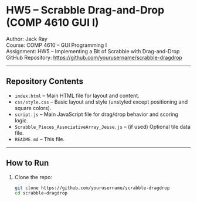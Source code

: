 # HW5 – Scrabble Drag-and-Drop (COMP 4610 GUI I)

Author: Jack Ray  
Course: COMP 4610 – GUI Programming I  
Assignment: HW5 – Implementing a Bit of Scrabble with Drag-and-Drop  
GitHub Repository: https://github.com/yourusername/scrabble-dragdrop

---

## Repository Contents

- `index.html` – Main HTML file for layout and content.
- `css/style.css` – Basic layout and style (unstyled except positioning and square colors).
- `script.js` – Main JavaScript file for drag/drop behavior and scoring logic.
- `Scrabble_Pieces_AssociativeArray_Jesse.js` – (if used) Optional tile data file.
- `README.md` – This file.

---

## How to Run

1. Clone the repo:
   ```bash
   git clone https://github.com/yourusername/scrabble-dragdrop
   cd scrabble-dragdrop
